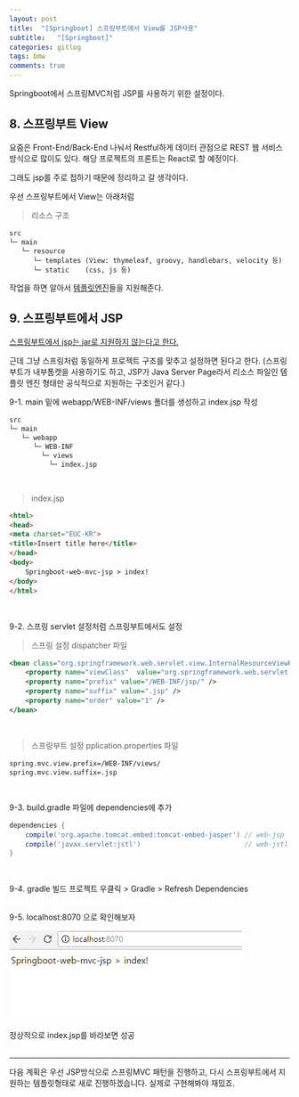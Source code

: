 ```yaml
---
layout: post
title:  "[Springboot] 스프링부트에서 View를 JSP사용"
subtitle:   "[Springboot]"
categories: gitlog
tags: bmw
comments: true
---
```


Springboot에서 스프링MVC처럼 JSP를 사용하기 위한 설정이다.


## 8. 스프링부트 View

요즘은 Front-End/Back-End 나눠서 Restful하게 데이터 관점으로 REST 웹 서비스 방식으로 많이도  있다. 해당 프로젝트의 프론트는 React로 할 예정이다.

그래도 jsp를 주로 접하기 때문에 정리하고 갈 생각이다.  

우선 스프링부트에서 View는 아래처럼
> 리소스 구조

```
src
└─ main
   └─ resource
      └─ templates (View: thymeleaf, groovy, handlebars, velocity 등)
      └─ static    (css, js 등)
```

작업을 하면 알아서 [템플릿엔진](https://docs.spring.io/spring-boot/docs/current/reference/html/boot-features-developing-web-applications.html#boot-features-spring-mvc-template-engines)들을 지원해준다.


## 9. 스프링부트에서 JSP

[스프링부트에서 jsp는 jar로 지원하지 않는다고 한다.](http://docs.spring.io/spring-boot/docs/current/reference/html/boot-features-developing-web-applications.html#boot-features-jsp-limitations)  

근데 그냥 스프링처럼 동일하게 프로젝트 구조를 맞추고 설정하면 된다고 한다.
(스프링부트가 내부톰캣을 사용하기도 하고, JSP가 Java Server Page라서 리소스 파일인 템플릿 엔진 형태만 공식적으로 지원하는 구조인거 같다.)

9-1. main 밑에 webapp/WEB-INF/views 폴더를 생성하고 index.jsp 작성
```
src
└─ main
   └─ webapp
      └─ WEB-INF
        └─ views
          └─ index.jsp
```
<br>

> index.jsp

```html
<html>
<head>
<meta charset="EUC-KR">
<title>Insert title here</title>
</head>
<body>
	Springboot-web-mvc-jsp > index!
</body> 
</html>
```
<br>

9-2. 스프링 servlet 설정처럼 스프링부트에서도 설정

> 스프링 설정 dispatcher 파일

```xml
<bean class="org.springframework.web.servlet.view.InternalResourceViewResolver">
    <property name="viewClass"  value="org.springframework.web.servlet.view.JstlView"/>
    <property name="prefix" value="/WEB-INF/jsp/" />
    <property name="suffix" value=".jsp" />
    <property name="order" value="1" />
</bean>
```
<br>

> 스프링부트 설정 pplication.properties 파일

```properties
spring.mvc.view.prefix=/WEB-INF/views/
spring.mvc.view.suffix=.jsp
```
<br>

9-3. build.gradle 파일에 dependencies에 추가

```gradle
dependencies {
	compile('org.apache.tomcat.embed:tomcat-embed-jasper') // web-jsp
	compile('javax.servlet:jstl')                          // web-jstl  
}
```
<br>

9-4. gradle 빌드
프로젝트 우클릭 > Gradle > Refresh Dependencies  
<br>


9-5. localhost:8070 으로 확인해보자

[![springboot Web JSP STEP1](/assets/img/bmw/201807/2018-07-26-springbootWebJSPStep1.png)]() 
<br>


정상적으로 index.jsp를 바라보면 성공
<br><br>

--- 
다음 계획은 우선 JSP방식으로 스프링MVC 패턴을 진행하고, 다시 스프링부트에서 지원하는 템플릿형태로 새로 진행하겠습니다. 실제로 구현해봐야 재밌죠.